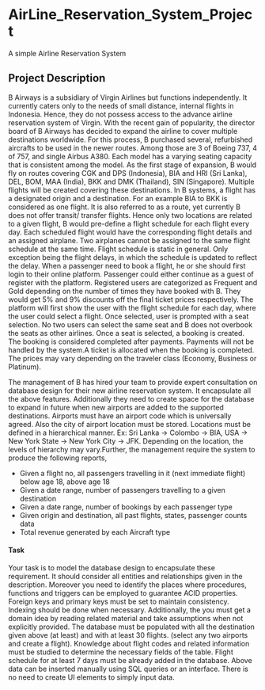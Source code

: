 # AirLine_Reservation_System_Project
A simple Airline Reservation System 

## Project Description

B Airways is a subsidiary of Virgin Airlines but functions independently. It currently caters only to the needs of small distance, internal flights in Indonesia. Hence, they do not possess access to the advance airline reservation system of Virgin. With the recent gain of popularity, the director board of B Airways has decided to expand the airline to cover multiple destinations worldwide. For this process, B purchased several, refurbished aircrafts to be used in the newer routes. Among those are 3 of Boeing 737, 4 of 757, and single Airbus A380. Each model has a varying seating capacity that is consistent among the model. As the first stage of expansion, B would fly on routes covering CGK and DPS (Indonesia), BIA and HRI (Sri Lanka), DEL, BOM, MAA (India), BKK and DMK (Thailand), SIN (Singapore). Multiple flights will be created covering these destinations. In B systems, a flight has a designated origin and a destination. For an example BIA to BKK is considered as one flight. It is also referred to as a route, yet currently B does not offer transit/ transfer flights. Hence only two locations are related to a given flight, B would pre-define a flight schedule for each flight every day. Each scheduled flight would have the corresponding flight details and an assigned airplane. Two airplanes cannot be assigned to the same flight schedule at the same time. Flight schedule is static in general. Only exception being the flight delays, in which the schedule is updated to reflect the delay. When a passenger need to book a flight, he or she should first login to their online platform. Passenger could either continue as a guest of register with the platform. Registered users are categorized as Frequent and Gold depending on the number of times they have booked with B. They would get 5% and 9% discounts off the final ticket prices respectively. The platform will first show the user with the flight schedule for each day, where the user could select a flight. Once selected, user is prompted with a seat selection. No two users can select the same seat and B does not overbook the seats as other airlines. Once a seat is selected, a booking is created. The booking is considered completed after payments. Payments will not be handled by the system.A ticket is allocated when the booking is completed. The prices may vary depending on the traveler class (Economy, Business or Platinum).

The management of B has hired your team to provide expert consultation on database design for their new airline reservation system. It encapsulate all the above features. Additionally they need to create space for the database to expand in future when new airports are added to the supported destinations. Airports must have an airport code which is universally agreed. Also the city of airport location must be stored. Locations must be defined in a hierarchical manner.
Ex: Sri Lanka → Colombo → BIA, USA → New York State → New York City → JFK.
Depending on the location, the levels of hierarchy may vary.Further, the management require the system to produce the following reports,
- Given a flight no, all passengers travelling in it (next immediate flight) below age 18,
above age 18
- Given a date range, number of passengers travelling to a given destination
- Given a date range, number of bookings by each passenger type
- Given origin and destination, all past flights, states, passenger counts data
- Total revenue generated by each Aircraft type
#### Task
Your task is to model the database design to encapsulate these requirement. It should consider all entities and relationships given in the description. Moreover you need to identify the places where procedures, functions and triggers can be employed to guarantee ACID properties. Foreign keys and primary keys must be set to maintain consistency. Indexing should be done when necessary. Additionally, the you must get a domain idea by reading related material and take assumptions when not explicitly provided. The database must be populated with all the destination given above (at least) and with at least 30 flights. (select any two airports and create a flight). Knowledge about flight codes and related information must be studied to determine the necessary fields of the table. Flight schedule for at least 7 days must be already added in the database. Above data can be inserted manually using SQL queries or an interface. There is no need to create UI elements to simply input data.
